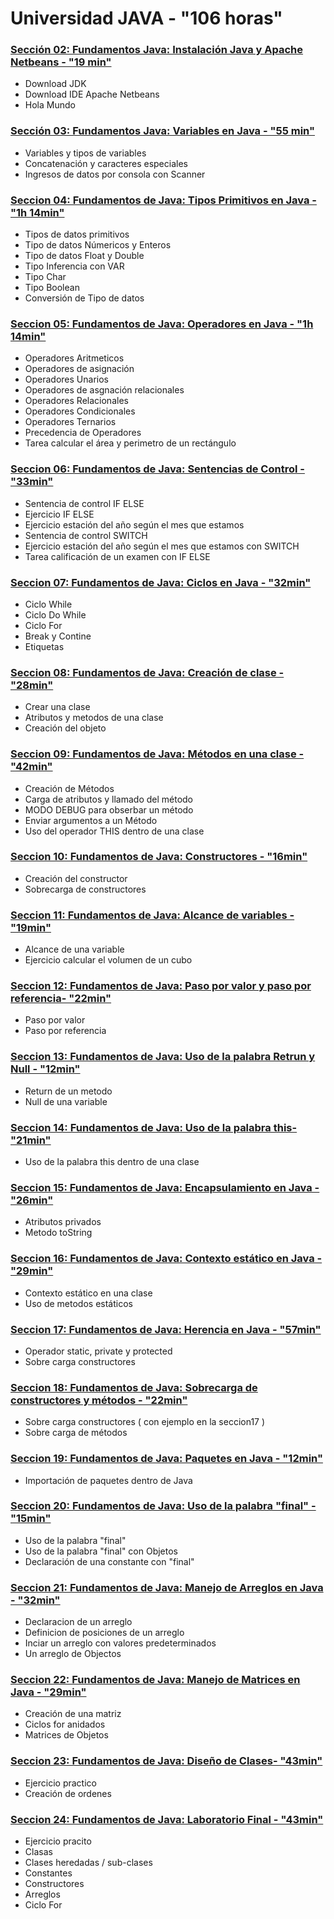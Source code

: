 # Universidad JAVA - "106 horas"

### [Sección 02: Fundamentos Java: Instalación Java y Apache Netbeans - "19 min" ](./seccion02)

* Download JDK
* Download IDE Apache Netbeans
* Hola Mundo

### [Sección 03: Fundamentos Java: Variables en Java - "55 min"](./seccion03)
* Variables y tipos de variables
* Concatenación y caracteres especiales
* Ingresos de datos por consola con Scanner

### [Seccion 04: Fundamentos de Java: Tipos Primitivos en Java - "1h 14min"](./seccion04)
* Tipos de datos primitivos
* Tipo de datos Númericos y Enteros
* Tipo de datos Float y Double
* Tipo Inferencia con VAR
* Tipo Char 
* Tipo Boolean
* Conversión de Tipo de datos

### [Seccion 05: Fundamentos de Java: Operadores en Java - "1h 14min"](./seccion05)
* Operadores Aritmeticos
* Operadores de asignación
* Operadores Unarios
* Operadores de asgnación relacionales
* Operadores Relacionales
* Operadores Condicionales
* Operadores Ternarios
* Precedencia de Operadores
* Tarea calcular el área y perimetro de un rectángulo

### [Seccion 06: Fundamentos de Java: Sentencias de Control - "33min"](./seccion06)
* Sentencia de control IF ELSE
* Ejercicio IF ELSE
* Ejercicio estación del año según el mes que estamos
* Sentencia de control SWITCH
* Ejercicio estación del año según el mes que estamos con SWITCH
* Tarea calificación de un examen con IF ELSE

### [Seccion 07: Fundamentos de Java: Ciclos en Java - "32min"](./seccion07)
* Ciclo While
* Ciclo Do While
* Ciclo For
* Break y Contine
* Etiquetas

### [Seccion 08: Fundamentos de Java: Creación de clase - "28min"](./seccion08)
* Crear una clase
* Atributos y metodos de una clase
* Creación del objeto

### [Seccion 09: Fundamentos de Java: Métodos en una clase - "42min"](./seccion09)
* Creación de Métodos
* Carga de atributos y llamado del método
* MODO DEBUG para obserbar un método
* Enviar argumentos a un Método
* Uso del operador THIS dentro de una clase

### [Seccion 10: Fundamentos de Java: Constructores - "16min"](./seccion10)
* Creación del constructor
* Sobrecarga de constructores

### [Seccion 11: Fundamentos de Java: Alcance de variables - "19min"](./seccion11)
* Alcance de una variable
* Ejercicio calcular el volumen de un cubo

### [Seccion 12: Fundamentos de Java: Paso por valor y paso por referencia- "22min"](./seccion12)
* Paso por valor
* Paso por referencia

### [Seccion 13: Fundamentos de Java: Uso de la palabra Retrun y Null - "12min"](./seccion13)
* Return de un metodo
* Null de una variable

### [Seccion 14: Fundamentos de Java: Uso de la palabra this- "21min"](./seccion14)
* Uso de la palabra this dentro de una clase

### [Seccion 15: Fundamentos de Java: Encapsulamiento en Java - "26min"](./seccion15)
* Atributos privados
* Metodo toString

### [Seccion 16: Fundamentos de Java: Contexto estático en Java - "29min"](./seccion16)
* Contexto estático en una clase
* Uso de metodos estáticos

### [Seccion 17: Fundamentos de Java: Herencia en Java - "57min"](./seccion17)
* Operador static, private y protected
* Sobre carga constructores

### [Seccion 18: Fundamentos de Java: Sobrecarga de constructores y métodos - "22min"](./seccion18)
* Sobre carga constructores ( con ejemplo en la seccion17 )
* Sobre carga de métodos

### [Seccion 19: Fundamentos de Java: Paquetes en Java - "12min"](./src/seccion19)
* Importación de paquetes dentro de Java

### [Seccion 20: Fundamentos de Java: Uso de la palabra "final" - "15min"](./seccion20)
* Uso de la palabra "final"
* Uso de la palabra "final" con Objetos
* Declaración de una constante con "final"

### [Seccion 21: Fundamentos de Java: Manejo de Arreglos en Java - "32min"](./seccion21)
* Declaracion de un arreglo
* Definicion de posiciones de un arreglo
* Inciar un arreglo con valores predeterminados
* Un arreglo de Objectos

### [Seccion 22: Fundamentos de Java: Manejo de Matrices en Java - "29min"](./seccion22)
* Creación de una matriz
* Ciclos for anidados
* Matrices de Objetos

### [Seccion 23: Fundamentos de Java: Diseño de Clases- "43min"](./seccion23)
* Ejercicio practico
* Creación de ordenes

### [Seccion 24: Fundamentos de Java: Laboratorio Final - "43min"](./seccion24)
* Ejercicio pracito
* Clasas
* Clases heredadas / sub-clases
* Constantes
* Constructores
* Arreglos
* Ciclo For